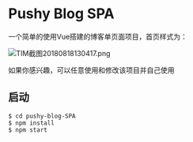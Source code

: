# Pushy Blog SPA

一个简单的使用Vue搭建的博客单页面项目，首页样式为：

![TIM截图20180818130417.png](https://i.loli.net/2018/08/18/5b77a9097360e.png)


如果你感兴趣，可以任意使用和修改该项目并自己使用

## 启动

```
$ cd pushy-blog-SPA
$ npm install
$ npm start
```